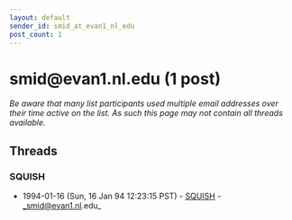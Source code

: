 ```yaml
---
layout: default
sender_id: smid_at_evan1_nl_edu
post_count: 1
---
```


# smid<span>@</span>evan1.nl.edu (1 post)

_Be aware that many list participants used multiple email addresses over their time active on the list. As such this page may not contain all threads available._

## Threads

### SQUISH
+ 1994-01-16 (Sun, 16 Jan 94 12:23:15 PST) - [SQUISH](/archive/1994/01/d132ac6ecfe57e7306ea87c3bc131659511c92633408016f2ca1ac644ee5d4d5) - _smid@evan1.nl.edu_

